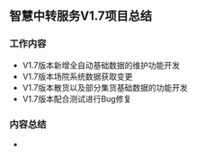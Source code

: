 ## 智慧中转服务V1.7项目总结

### 工作内容

- V1.7版本新增全自动基础数据的维护功能开发
- V1.7版本场院系统数据获取变更
- V1.7版本散货以及部分集货基础数据的功能开发
- V1.7版本配合测试进行Bug修复

### 内容总结

- 